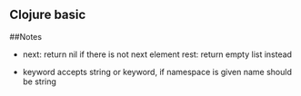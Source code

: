 Clojure basic
-------------

##Notes

* next: return nil if there is not next element 
  rest: return empty list instead

* keyword accepts string or keyword, if namespace is given name should be string 

